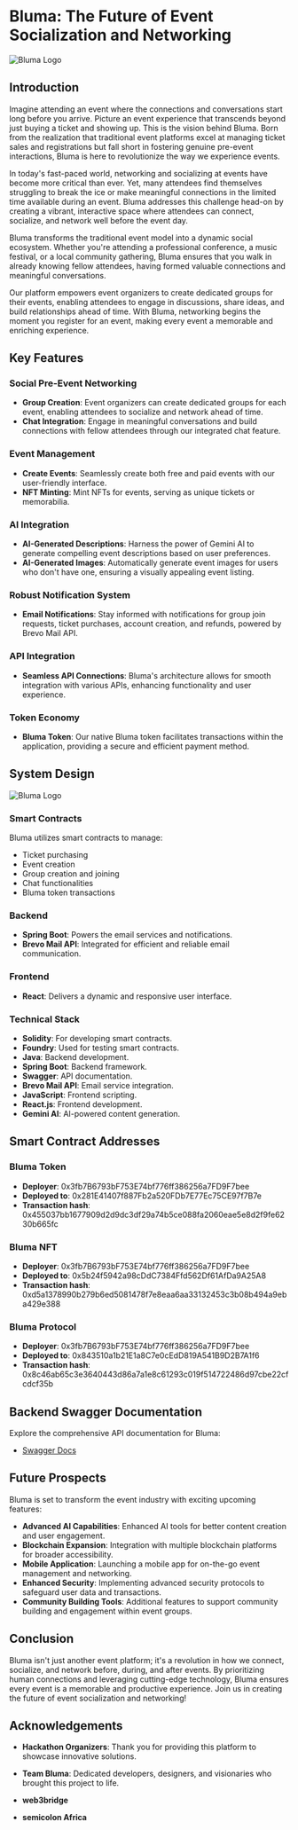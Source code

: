
# Bluma: The Future of Event Socialization and Networking

<img src="src/image/WhatsApp%20Image%202024-06-26%20at%2012.42.36%20AM.jpeg" alt="Bluma Logo" />


## Introduction

Imagine attending an event where the connections and conversations start long before you arrive. Picture an event experience that transcends beyond just buying a ticket and showing up. This is the vision behind Bluma. Born from the realization that traditional event platforms excel at managing ticket sales and registrations but fall short in fostering genuine pre-event interactions, Bluma is here to revolutionize the way we experience events.

In today's fast-paced world, networking and socializing at events have become more critical than ever. Yet, many attendees find themselves struggling to break the ice or make meaningful connections in the limited time available during an event. Bluma addresses this challenge head-on by creating a vibrant, interactive space where attendees can connect, socialize, and network well before the event day.

Bluma transforms the traditional event model into a dynamic social ecosystem. Whether you're attending a professional conference, a music festival, or a local community gathering, Bluma ensures that you walk in already knowing fellow attendees, having formed valuable connections and meaningful conversations.

Our platform empowers event organizers to create dedicated groups for their events, enabling attendees to engage in discussions, share ideas, and build relationships ahead of time. With Bluma, networking begins the moment you register for an event, making every event a memorable and enriching experience.



## Key Features

### Social Pre-Event Networking
- **Group Creation**: Event organizers can create dedicated groups for each event, enabling attendees to socialize and network ahead of time.
- **Chat Integration**: Engage in meaningful conversations and build connections with fellow attendees through our integrated chat feature.

### Event Management
- **Create Events**: Seamlessly create both free and paid events with our user-friendly interface.
- **NFT Minting**: Mint NFTs for events, serving as unique tickets or memorabilia.

### AI Integration
- **AI-Generated Descriptions**: Harness the power of Gemini AI to generate compelling event descriptions based on user preferences.
- **AI-Generated Images**: Automatically generate event images for users who don't have one, ensuring a visually appealing event listing.

### Robust Notification System
- **Email Notifications**: Stay informed with notifications for group join requests, ticket purchases, account creation, and refunds, powered by Brevo Mail API.

### API Integration
- **Seamless API Connections**: Bluma's architecture allows for smooth integration with various APIs, enhancing functionality and user experience.

### Token Economy
- **Bluma Token**: Our native Bluma token facilitates transactions within the application, providing a secure and efficient payment method.

## System Design

<img src="src/image/Screenshot from 2024-06-27 21-03-26.png" alt="Bluma Logo" />


### Smart Contracts
Bluma utilizes smart contracts to manage:
- Ticket purchasing
- Event creation
- Group creation and joining
- Chat functionalities
- Bluma token transactions

### Backend
- **Spring Boot**: Powers the email services and notifications.
- **Brevo Mail API**: Integrated for efficient and reliable email communication.

### Frontend
- **React**: Delivers a dynamic and responsive user interface.

### Technical Stack
- **Solidity**: For developing smart contracts.
- **Foundry**: Used for testing smart contracts.
- **Java**: Backend development.
- **Spring Boot**: Backend framework.
- **Swagger**: API documentation.
- **Brevo Mail API**: Email service integration.
- **JavaScript**: Frontend scripting.
- **React.js**: Frontend development.
- **Gemini AI**: AI-powered content generation.

## Smart Contract Addresses

### Bluma Token
- **Deployer**: 0x3fb7B6793bF753E74bf776ff386256a7FD9F7bee
- **Deployed to**: 0x281E41407f887Fb2a520FDb7E77Ec75CE97f7B7e
- **Transaction hash**: 0x455037bb1677909d2d9dc3df29a74b5ce088fa2060eae5e8d2f9fe6230b665fc

### Bluma NFT
- **Deployer**: 0x3fb7B6793bF753E74bf776ff386256a7FD9F7bee
- **Deployed to**: 0x5b24f5942a98cDdC7384Ffd562Df61AfDa9A25A8
- **Transaction hash**: 0xd5a1378990b279b6ed5081478f7e8eaa6aa33132453c3b08b494a9eba429e388

### Bluma Protocol
- **Deployer**: 0x3fb7B6793bF753E74bf776ff386256a7FD9F7bee
- **Deployed to**: 0x843510a1b21E1a8C7e0cEdD819A541B9D2B7A1f6
- **Transaction hash**: 0x8c46ab65c3e3640443d86a7a1e8c61293c019f514722486d97cbe22cfcdcf35b

## Backend Swagger Documentation
Explore the comprehensive API documentation for Bluma:
- [Swagger Docs](https://bluma-protocol-backend.onrender.com/swagger-ui/index.html#/)

## Future Prospects

Bluma is set to transform the event industry with exciting upcoming features:
- **Advanced AI Capabilities**: Enhanced AI tools for better content creation and user engagement.
- **Blockchain Expansion**: Integration with multiple blockchain platforms for broader accessibility.
- **Mobile Application**: Launching a mobile app for on-the-go event management and networking.
- **Enhanced Security**: Implementing advanced security protocols to safeguard user data and transactions.
- **Community Building Tools**: Additional features to support community building and engagement within event groups.

## Conclusion

Bluma isn't just another event platform; it's a revolution in how we connect, socialize, and network before, during, and after events. By prioritizing human connections and leveraging cutting-edge technology, Bluma ensures every event is a memorable and productive experience. Join us in creating the future of event socialization and networking!

## Acknowledgements

- **Hackathon Organizers**: Thank you for providing this platform to showcase innovative solutions.
- **Team Bluma**: Dedicated developers, designers, and visionaries who brought this project to life.
- **web3bridge**

- **semicolon Africa** 

